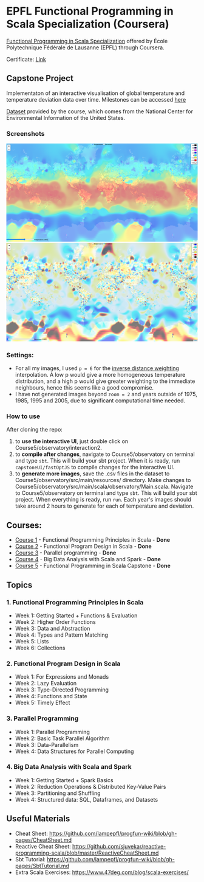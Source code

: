 # EPFL Functional Programming in Scala Specialization (Coursera)

[Functional Programming in Scala Specialization](https://www.coursera.org/specializations/scala) offered by École Polytechnique Fédérale de Lausanne (EPFL) through Coursera.

Certificate: [Link](https://coursera.org/share/42ff16cf2b636b79e755942c4d0b6c5f)

## Capstone Project

Implementaton of an interactive visualisation of global temperature and temperature deviation data over time. Milestones can be accessed [here](https://github.com/wxo15/EPFL-functional-programming-in-scala/blob/main/Course5/README.md)

[Dataset](https://moocs.scala-lang.org/files/scala-capstone-data.zip) provided by the course, which comes from the National Center for Environmental Information of the United States.

### Screenshots
![temperature](https://github.com/wxo15/EPFL-functional-programming-in-scala/blob/main/Course5/observatory/screenshots/temperature.png)
![deviation](https://github.com/wxo15/EPFL-functional-programming-in-scala/blob/main/Course5/observatory/screenshots/deviation.png)

### Settings:
- For all my images, I used `p = 6` for the [inverse distance weighting](https://en.wikipedia.org/wiki/Inverse_distance_weighting) interpolation. A low p would give a more homogeneous temperature distribution, and a high p would give greater weighting to the immediate neighbours, hence this seems like a good compromise.
- I have not generated images beyond `zoom = 2` and years outside of 1975, 1985, 1995 and 2005, due to significant computational time needed.

### How to use
After cloning the repo:
1. to **use the interactive UI**, just double click on Course5/observatory/interaction2.
2. to **compile after changes**, navigate to Course5/observatory on terminal and type `sbt`. This will build your sbt project. When it is ready, run `capstoneUI/fastOptJS` to compile changes for the interactive UI.
3. to **generate more images**, save the .csv files in the dataset to Course5/observatory/src/main/resources/ directory. Make changes to Course5/observatory/src/main/scala/observatory/Main.scala. Navigate to Course5/observatory on terminal and type `sbt`. This will build your sbt project. When everything is ready, run `run`. Each year's images should take around 2 hours to generate for each of temperature and deviation.


## Courses:
* [Course 1](https://www.coursera.org/learn/scala-functional-programming) - Functional Programming Principles in Scala - **Done**
* [Course 2](https://www.coursera.org/learn/scala-functional-program-design) - Functional Program Design in Scala - **Done**
* [Course 3](https://www.coursera.org/learn/scala-parallel-programming) - Parallel programming - **Done**
* [Course 4](https://www.coursera.org/learn/scala-spark-big-data) - Big Data Analysis with Scala and Spark - **Done**
* [Course 5](https://www.coursera.org/learn/scala-capstone) - Functional Programming in Scala Capstone - **Done**

## Topics

### 1. Functional Programming Principles in Scala
- Week 1: Getting Started + Functions & Evaluation
- Week 2: Higher Order Functions
- Week 3: Data and Abstraction
- Week 4: Types and Pattern Matching
- Week 5: Lists
- Week 6: Collections

### 2. Functional Program Design in Scala
- Week 1: For Expressions and Monads
- Week 2: Lazy Evaluation
- Week 3: Type-Directed Programming
- Week 4: Functions and State
- Week 5: Timely Effect

### 3. Parallel Programming
- Week 1: Parallel Programming
- Week 2: Basic Task Parallel Algorithm
- Week 3: Data-Parallelism
- Week 4: Data Structures for Parallel Computing

### 4. Big Data Analysis with Scala and Spark
- Week 1: Getting Started + Spark Basics
- Week 2: Reduction Operations & Distributed Key-Value Pairs
- Week 3: Partitioning and Shuffling
- Week 4: Structured data: SQL, Dataframes, and Datasets

## Useful Materials
- Cheat Sheet: https://github.com/lampepfl/progfun-wiki/blob/gh-pages/CheatSheet.md
- Reactive Cheat Sheet: https://github.com/sjuvekar/reactive-programming-scala/blob/master/ReactiveCheatSheet.md
- Sbt Tutorial: https://github.com/lampepfl/progfun-wiki/blob/gh-pages/SbtTutorial.md
- Extra Scala Exercises: https://www.47deg.com/blog/scala-exercises/


